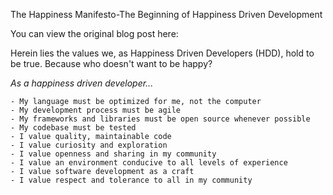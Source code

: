 The Happiness Manifesto-The Beginning of Happiness Driven Development

You can view the original blog post here:

Herein lies the values we, as Happiness Driven Developers (HDD), hold to be true. Because who doesn't want to be happy?

*As a happiness driven developer...*

    - My language must be optimized for me, not the computer
    - My development process must be agile
    - My frameworks and libraries must be open source whenever possible
    - My codebase must be tested
    - I value quality, maintainable code
    - I value curiosity and exploration
    - I value openness and sharing in my community
    - I value an environment conducive to all levels of experience
    - I value software development as a craft
    - I value respect and tolerance to all in my community
